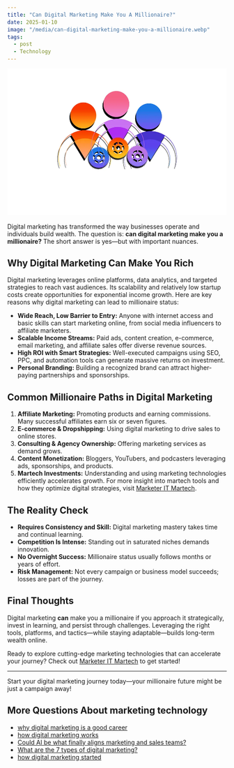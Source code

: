 ```yaml
---
title: "Can Digital Marketing Make You A Millionaire?"
date: 2025-01-10
image: "/media/can-digital-marketing-make-you-a-millionaire.webp"
tags:
  - post
  - Technology
---
```


![Can Digital Marketing Make You A Millionaire?](/media/can-digital-marketing-make-you-a-millionaire.webp)

Digital marketing has transformed the way businesses operate and individuals build wealth. The question is: **can digital marketing make you a millionaire?** The short answer is yes—but with important nuances.

## Why Digital Marketing Can Make You Rich

Digital marketing leverages online platforms, data analytics, and targeted strategies to reach vast audiences. Its scalability and relatively low startup costs create opportunities for exponential income growth. Here are key reasons why digital marketing can lead to millionaire status:

- **Wide Reach, Low Barrier to Entry:** Anyone with internet access and basic skills can start marketing online, from social media influencers to affiliate marketers.
- **Scalable Income Streams:** Paid ads, content creation, e-commerce, email marketing, and affiliate sales offer diverse revenue sources.
- **High ROI with Smart Strategies:** Well-executed campaigns using SEO, PPC, and automation tools can generate massive returns on investment.
- **Personal Branding:** Building a recognized brand can attract higher-paying partnerships and sponsorships.

## Common Millionaire Paths in Digital Marketing

1. **Affiliate Marketing:** Promoting products and earning commissions. Many successful affiliates earn six or seven figures.
2. **E-commerce & Dropshipping:** Using digital marketing to drive sales to online stores.
3. **Consulting & Agency Ownership:** Offering marketing services as demand grows.
4. **Content Monetization:** Bloggers, YouTubers, and podcasters leveraging ads, sponsorships, and products.
5. **Martech Investments:** Understanding and using marketing technologies efficiently accelerates growth. For more insight into martech tools and how they optimize digital strategies, visit [Marketer IT Martech](https://marketer.it.com/posts/martech).

## The Reality Check

- **Requires Consistency and Skill:** Digital marketing mastery takes time and continual learning.
- **Competition Is Intense:** Standing out in saturated niches demands innovation.
- **No Overnight Success:** Millionaire status usually follows months or years of effort.
- **Risk Management:** Not every campaign or business model succeeds; losses are part of the journey.

## Final Thoughts

Digital marketing **can** make you a millionaire if you approach it strategically, invest in learning, and persist through challenges. Leveraging the right tools, platforms, and tactics—while staying adaptable—builds long-term wealth online.

Ready to explore cutting-edge marketing technologies that can accelerate your journey? Check out [Marketer IT Martech](https://marketer.it.com/posts/martech) to get started!

---

Start your digital marketing journey today—your millionaire future might be just a campaign away!

## More Questions About marketing technology

- [why digital marketing is a good career](/posts/why-digital-marketing-is-a-good-career)
- [how digital marketing works](/posts/how-digital-marketing-works)
- [Could AI be what finally aligns marketing and sales teams?](/posts/could-ai-be-what-finally-aligns-marketing-and-sale)
- [What are the 7 types of digital marketing?](/posts/what-are-the-7-types-of-digital-marketing)
- [how digital marketing started](/posts/how-digital-marketing-started)
